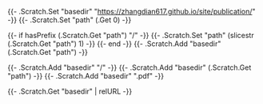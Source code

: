  {{- .Scratch.Set "basedir" "https://zhangdian617.github.io/site/publication/" -}}
 {{- .Scratch.Set "path" (.Get 0) -}}

 {{- if hasPrefix (.Scratch.Get "path") "/" -}}
   {{- .Scratch.Set "path" (slicestr (.Scratch.Get "path") 1) -}}
   {{- end -}}
{{- .Scratch.Add "basedir" (.Scratch.Get "path") -}}

{{- .Scratch.Add "basedir" "/" -}}
{{- .Scratch.Add "basedir" (.Scratch.Get "path") -}}
{{- .Scratch.Add "basedir" ".pdf" -}}

{{- .Scratch.Get "basedir" | relURL -}}


